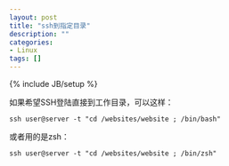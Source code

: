 ```yaml
---
layout: post
title: "ssh到指定目录"
description: ""
categories: 
- Linux
tags: []
---
```

{% include JB/setup %}

如果希望SSH登陆直接到工作目录，可以这样：

	ssh user@server -t "cd /websites/website ; /bin/bash"

或者用的是zsh：

	ssh user@server -t "cd /websites/website ; /bin/zsh"

